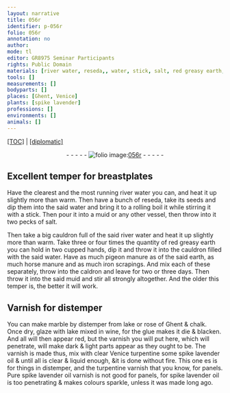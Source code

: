 ```yaml
---
layout: narrative
title: 056r
identifier: p-056r
folio: 056r
annotation: no
author:
mode: tl
editor: GR8975 Seminar Participants
rights: Public Domain
materials: [river water, reseda,, water, stick, salt, red greasy earth, pigeon manure, earth, horse manure, iron scrapings, Varnish, distemper, marble, lake, rose of Ghent, chalk, wine, glue, varnish, clear Venice turpentine, spike lavender oil, turpentine varnish, Pure spike lavender oil varnish]
tools: []
measurements: []
bodyparts: []
places: [Ghent, Venice]
plants: [spike lavender]
professions: []
environments: []
animals: []
---
```


<p><a href="{{ site.baseurl }}/translation/">[TOC]</a> | <a href="{{ site.baseurl }}/_texts/p-056r_tc.md/">[diplomatic]</a></p><div class="folio" align="center">- - - - - <a href="http://gallica.bnf.fr/ark:/12148/btv1b10500001g/f117.image" target="_blank"><img src="https://cu-mkp.github.io/2017-workshop-edition/assets/photo-icon.png" alt="folio image: " style="display:inline-block; margin-bottom:-3px;"/>056r</a> - - - - - </div>  
  

## Excellent temper for breastplates

 
 Have the clearest and the most running <span class="m">river water</span> you can, and heat it up slightly more than warm. Then have a bunch of <span class="m">reseda,</span> take its seeds and dip them into the said <span class="m">water</span> and bring it to a rolling boil it while stirring it with a <span class="m">stick</span>. Then pour it into a muid or any other vessel, then throw into it two pecks of <span class="m">salt</span>. 
 
Then take a big cauldron full of the said <span class="m">river water</span> and heat it up slightly more than warm. Take three or four times the quantity of <span class="m">red greasy earth</span> you can hold in two cupped hands, dip it and throw it into the cauldron filled with the said <span class="m">water</span>. Have as much <span class="m">pigeon manure</span> as of the said <span class="m">earth</span>, as much <span class="m">horse manure</span> and as much <span class="m">iron scrapings</span>. And mix each of these separately, throw into the caldron and leave for two or three days. Then throw it into the said muid and stir all strongly altogether. And the older this temper is, the better it will work.
 
 
  

## <span class="m">Varnish</span> for <span class="m">distemper</span>

 
You can make <span class="m">marble</span> by <span class="m">distemper</span> from <span class="m">lake</span> or <span class="m">rose of <span class="pl">Ghent</span></span> & <span class="m">chalk</span>. Once dry, glaze with <span class="m">lake</span> mixed in <span class="m">wine</span>, for the <span class="m">glue</span> makes it die & blacken. And all will then appear red, but the <span class="m">varnish</span> you will put here, which will penetrate, will make dark & light parts appear as they ought to be. The <span class="m">varnish</span> is made thus, mix with <span class="m">clear <span class="pl">Venice</span> turpentine</span> some <span class="m"><span class="pa">spike lavender</span> oil</span> <span class="del">&</span> until all is clear & liquid enough, &it is done without fire. This one <span class="del">es</span> is for things in <span class="m">distemper</span>, and the <span class="m">turpentine varnish</span> that you know, for panels. <span class="m">Pure <span class="pa">spike lavender</span> oil varnish</span> is not good for panels, for <span class="m"><span class="pa">spike lavender</span> oil</span> is too penetrating & makes colours sparkle, unless it was made long ago.
 
